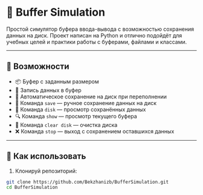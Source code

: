 # 💾 Buffer Simulation

Простой симулятор буфера ввода-вывода с возможностью сохранения данных на диск. Проект написан на Python и отлично подойдёт для учебных целей и практики работы с буферами, файлами и классами.

---

## 🚀 Возможности

- 📦 Буфер с заданным размером
- 📝 Запись данных в буфер
- 🔄 Автоматическое сохранение на диск при переполнении
- 💾 Команда `save` — ручное сохранение данных на диск
- 📂 Команда `disk` — просмотр сохранённых данных
- 🔍 Команда `show` — просмотр текущего буфера
- 🧹 Команда `clear disk` — очистка диска
- ❌ Команда `stop` — выход с сохранением оставшихся данных

---

## 🧠 Как использовать

1. Клонируй репозиторий:

```bash
git clone https://github.com/Bekzhanizb/BufferSimulation.git
cd BufferSimulation
